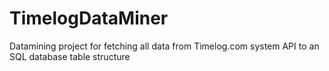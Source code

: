 # TimelogDataMiner
Datamining project for fetching all data from Timelog.com system API to an SQL database table structure
